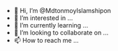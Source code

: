 - 👋 Hi, I’m @MdtonmoyIslamshipon
- 👀 I’m interested in ...
- 🌱 I’m currently learning ...
- 💞️ I’m looking to collaborate on ...
- 📫 How to reach me ...

<!---
MdtonmoyIslamshipon/MdtonmoyIslamshipon is a ✨ special ✨ repository because its `README.md` (this file) appears on your GitHub profile.
You can click the Preview link to take a look at your changes.
--->
